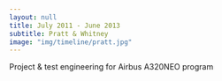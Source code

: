 ```yaml
---
layout: null
title: July 2011 - June 2013
subtitle: Pratt & Whitney
image: "img/timeline/pratt.jpg"
---
```

Project & test engineering for Airbus A320NEO program